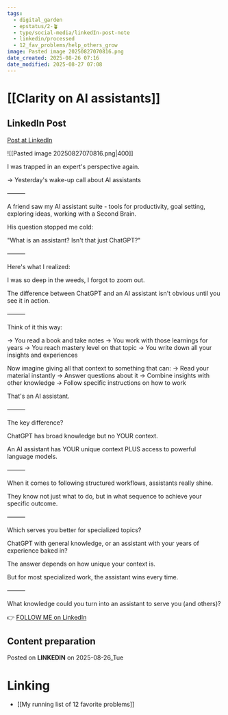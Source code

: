 ```yaml
---
tags:
  - digital_garden
  - epstatus/2-🪴
  - type/social-media/linkedIn-post-note
  - linkedin/processed
  - 12_fav_problems/help_others_grow
image: Pasted image 20250827070816.png
date_created: 2025-08-26 07:16
date_modified: 2025-08-27 07:08
---
```

# [[Clarity on AI assistants]]

## LinkedIn Post

[Post at LinkedIn](https://www.linkedin.com/posts/sebastiankamilli_i-was-trapped-in-an-experts-perspective-activity-7365986381292085248-LWx3?utm_source=share&utm_medium=member_desktop&rcm=ACoAAA1M1pkBgWCYPhT45EpfLiHzViQqRWNCIv4)

![[Pasted image 20250827070816.png|400]]

I was trapped in an expert's perspective again.

→ Yesterday's wake-up call about AI assistants

———

A friend saw my AI assistant suite - tools for productivity, goal setting, exploring ideas, working with a Second Brain.

His question stopped me cold:

"What is an assistant? Isn't that just ChatGPT?"

———

Here's what I realized:

I was so deep in the weeds, I forgot to zoom out.

The difference between ChatGPT and an AI assistant isn't obvious until you see it in action.

———

Think of it this way:

→ You read a book and take notes → You work with those learnings for years → You reach mastery level on that topic → You write down all your insights and experiences

Now imagine giving all that context to something that can: → Read your material instantly → Answer questions about it → Combine insights with other knowledge → Follow specific instructions on how to work

That's an AI assistant.

———

The key difference?

ChatGPT has broad knowledge but no YOUR context.

An AI assistant has YOUR unique context PLUS access to powerful language models.

———

When it comes to following structured workflows, assistants really shine.

They know not just what to do, but in what sequence to achieve your specific outcome.

———

Which serves you better for specialized topics?

ChatGPT with general knowledge, or an assistant with your years of experience baked in?

The answer depends on how unique your context is.

But for most specialized work, the assistant wins every time.

———

What knowledge could you turn into an assistant to serve you (and others)?


👉 [FOLLOW ME on LinkedIn](https://www.linkedin.com/comm/mynetwork/discovery-see-all?usecase=PEOPLE_FOLLOWS&followMember=sebastiankamilli)

## Content preparation



Posted on **LINKEDIN** on 2025-08-26_Tue

# Linking

+ [[My running list of 12 favorite problems]]